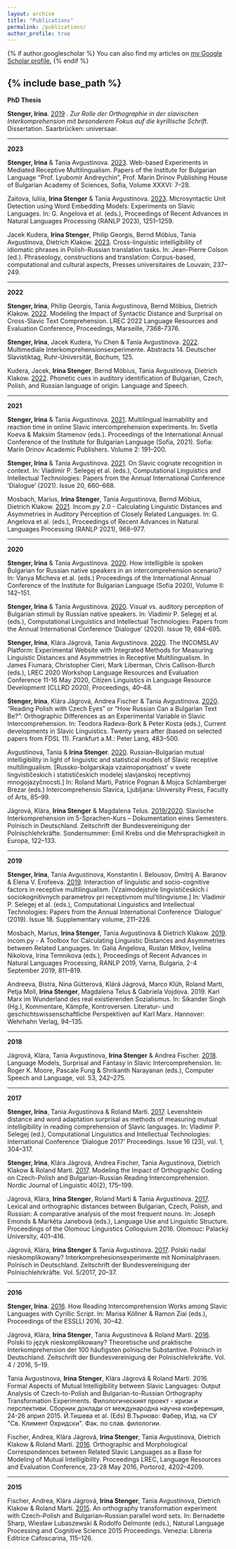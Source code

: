 ```yaml
---
layout: archive
title: "Publications"
permalink: /publications/
author_profile: true
---
```


{% if author.googlescholar %}
  You can also find my articles on <u><a href="{{author.googlescholar}}">my Google Scholar profile</a>.</u>
{% endif %}

{% include base_path %}
---
**PhD Thesis**

**Stenger, Irina**. [2019](https://publikationen.sulb.uni-saarland.de/bitstream/20.500.11880/30914/1/ZurRollederOrthographieinderslavischenInterkomprehension.pdf) . *Zur Rolle der Orthographie in der slavischen Interkomprehension mit besonderem Fokus auf die kyrillische Schrift*. Dissertation. Saarbrücken: universaar.

---
**2023**

**Stenger, Irina** & Tania Avgustinova. [2023](https://ibl.bas.bg/izvestiya/wp-content/uploads/2023/10/01_AvgustinovaStenger_2023_IIBE-XXXVI_7-28.pdf). Web-based Experiments in Mediated Receptive Multilingualism. Papers of the Institute for Bulgarian Language “Prof. Lyubomir Andreychin”, Prof. Marin Drinov Publishing House of Bulgarian Academy of Sciences, Sofia, Volume XXXVI: 7–28.

Zaitova, Iuliia, **Irina Stenger** & Tania Avgustinova. [2023](https://aclanthology.org/2023.ranlp-1.134.pdf). Microsyntactic Unit Detection using Word Embedding Models: Experiments on Slavic Languages. In: G. Angelova et al. (eds.), Proceedings of Recent Advances in Natural Languages Processing (RANLP 2023), 1251–1259.

Jacek Kudera, **Irina Stenger**, Philip Georgis, Bernd Möbius, Tania Avgustinova, Dietrich Klakow. [2023](https://pul.uclouvain.be/html/WYSIWYGfiles/files/103178-PUL-Deprez-Phrasology-C1-INT-C4.pdf). Cross-linguistic intelligibility of idiomatic phrases in Polish-Russian translation tasks. In: Jean-Pierre Colson (ed.). Phraseology, constructions and translation: Corpus-based, computational and cultural aspects, Presses universitaires de Louvain, 237–249.

---

**2022**

**Stenger, Irina**, Philip Georgis, Tania Avgustinova, Bernd Möbius, Dietrich Klakow. [2022](www.lrec-conf.org/proceedings/lrec2022/pdf/2022.lrec-1.802.pdf). Modeling the Impact of Syntactic Distance and Surprisal on Cross-Slavic Text Comprehension. LREC 2022 Language Resources and Evaluation Conference, Proceedings, Marseille, 7368–7376. 

**Stenger, Irina**, Jacek Kudera, Yu Chen & Tania Avgustinova. [2022](https://slavtag2022.blogs.ruhr-uni-bochum.de/wp-content/uploads/2022/09/Abstractband_2.pdf). Multimediale Interkomprehensionsexperimente. Abstracts 14. Deutscher Slavistiktag, Ruhr-Universität, Bochum, 125.

Kudera, Jacek, **Irina Stenger**, Bernd Möbius, Tania Avgustinova, Dietrich Klakow. [2022](https://journals.sagepub.com/eprint/JJIKHP9RPEYZM2EQKFWZ/full). Phonetic cues in auditory identification of Bulgarian, Czech, Polish, and Russian language of origin. Language and Speech.

---

**2021**

**Stenger, Irina** & Tania Avgustinova. [2021](https://ibl.bas.bg/wp-content/uploads/2021/06/Sbornik_s_dokladi_CONFIBL2021_tom_2_FINAL.pdf). Multilingual learnability and reaction time in online Slavic intercomprehension experiments. In: Svetla Koeva & Maksim Stamenov (eds.). Proceedings of the International Annual Conference of the Institute for Bulgarian Language (Sofia, 2021). Sofia: Marin Drinov Academic Publishers. Volume 2: 191–200. 

**Stenger, Irina** & Tania Avgustinova. [2021](https://www.dialog-21.ru/media/5547/stengeriplusavgustinovat027.pdf). On Slavic cognate recognition in context. In: Vladimir P. Selegej et al. (eds.), Computational Linguistics and Intellectual Technologies: Papers from the Annual International Conference ‘Dialogue’ (2021). Issue 20, 660–668. 

Mosbach, Marius, **Irina Stenger**, Tania Avgustinova, Bernd Möbius, Dietrich Klakow. [2021](https://aclanthology.org/2021.ranlp-1.110.pdf). Incom.py 2.0 - Calculating Linguistic Distances and Asymmetries in Auditory Perception of Closely Related Languages. In: G. Angelova et al. (eds.), Proceedings of Recent Advances in Natural Languages Processing (RANLP 2021), 968–977. 

---

**2020**

**Stenger, Irina** & Tania Avgustinova. [2020](https://ibl.bas.bg/wp-content/uploads/2020/07/PROCEEDINGS_IBLCONF2020_vol2.pdf). How intelligible is spoken Bulgarian for Russian native speakers in an intercomprehension scenario? In: Vanya Micheva et al. (eds.) Proceedings of the International Annual Conference of the Institute for Bulgarian Language (Sofia 2020), Volume II: 142–151. 

**Stenger, Irina** & Tania Avgustinova. [2020](https://www.dialog-21.ru/media/5119/stengeriplusavgustinovat-045.pdf). Visual vs. auditory perception of Bulgarian stimuli by Russian native speakers. In: Vladimir P. Selegej et al. (eds.), Computational Linguistics and Intellectual Technologies: Papers from the Annual International Conference ‘Dialogue’ (2020). Issue 19, 684–695. 

**Stenger, Irina**, Klára Jágrová, Tania Avgustinova. [2020](https://aclanthology.org/2020.cllrd-1.6.pdf). The INCOMSLAV Platform: Experimental Website with Integrated Methods for Measuring Linguistic Distances and Asymmetries in Receptive Multilingualism. In James Fiumara, Christopher Cieri, Mark Liberman, Chris Callison-Burch (eds.), LREC 2020 Workshop Language Resources and Evaluation Conference 11-16 May 2020, Citizen Linguistics in Language Resource Development (CLLRD 2020), Proceedings, 40–48. 

**Stenger, Irina**, Klára Jágrová, Andrea Fischer & Tania Avgustinova. [2020](https://www.peterlang.com/document/1050631). “Reading Polish with Czech Eyes” or “How Russian Can a Bulgarian Text Be?”: Orthographic Differences as an Experimental Variable in Slavic Intercomprehension. In: Teodora Radeva-Bork & Peter Kosta (eds.), Current developments in Slavic Linguistics. Twenty years after (based on selected papers from FDSL 11). Frankfurt a.M.: Peter Lang, 483–500.

Avgustinova, Tania & **Irina Stenger**. [2020](https://ebooks.uni-lj.si/zalozbaul/catalog/view/226/326/5284-1). Russian–Bulgarian mutual intelligibility in light of linguistic and statistical models of Slavic receptive multilingualism. [Russko-bolgarskaja vzaimoponjatnost’ v svete lingvističeskich i statističeskich modelej slavjanskoj receptivnoj mnogojazyčnocsti.] In: Roland Marti, Patrice Pognan & Mojca Schlamberger Brezar (eds.) Intercomprehensio Slavica, Ljubljana: University Press, Faculty of Arts, 85–99.

Jágrová, Klára, **Irina Stenger** & Magdalena Telus. [2019/2020](polnischunterricht.de/wp-content/uploads/2020/01/popr_www_specjalna_2019.indd_.pdf). Slavische Interkomprehension im 5-Sprachen-Kurs – Dokumentation eines Semesters. Polnisch in Deutschland. Zeitschrift der Bundesvereinigung der Polnischlehrkräfte. Sondernummer: Emil Krebs und die Mehrsprachigkeit in Europa, 122–133.

---

**2019**

**Stenger, Irina**, Tania Avgustinova, Konstantin I. Belousov, Dmitrij A. Baranov & Elena V. Erofeeva. [2019](https://www.dialog-21.ru/media/5196/_-dialog2019volplus.pdf). Interaction of linguistic and socio-cognitive factors in receptive multilingualism. [Vzaimodejstvie lingvističeskich i sociokognitivnych parametrov pri receptivnom mul’tilingvisme.] In: Vladimir P. Selegej et al. (eds.), Computational Linguistics and Intellectual Technologies: Papers from the Annual International Conference ‘Dialogue’ (2019). Issue 18. Supplementary volume, 211–226.

Mosbach, Marius, **Irina Stenger**, Tania Avgustinova & Dietrich Klakow. [2019](https://aclanthology.org/R19-1094.pdf). incom.py - A Toolbox for Calculating Linguistic Distances and Asymmetries between Related Languages. In: Galia Angelova, Ruslan Mitkov, Ivelina Nikolova, Irina Temnikova (eds.), Proceedings of Recent Advances in Natural Languages Processing, RANLP 2019, Varna, Bulgaria, 2-4 September 2019, 811–819.

Andreeva, Bistra, Nina Gütterová, Klárá Jágrová, Marco Klüh, Roland Marti, Petja Moll, **Irina Stenger**, Magdalena Telus & Gabriela Vojdova. 2019. Karl Marx im Wunderland des real existierenden Sozialismus. In: Sikander Singh (Hg.), Kommentare, Kämpfe, Kontroversen. Literatur- und geschichtswissenschaftliche Perspektiven auf Karl Marx. Hannover: Wehrhahn Verlag, 94–135.

---

**2018**

Jágrová, Klára, Tania Avgustinova, **Irina Stenger** & Andrea Fischer. [2018](https://www.sciencedirect.com/science/article/pii/S0885230817300451). Language Models, Surprisal and Fantasy in Slavic Intercomprehension. In: Roger K. Moore, Pascale Fung & Shrikanth Narayanan (eds.), Computer Speech and Language, vol. 53, 242–275.

---

**2017**

**Stenger, Irina**, Tania Avgustinova & Roland Marti. [2017](www.dialog-21.ru/media/3982/dialogue2017_v1.pdf). Levenshtein distance and word adaptation surprisal as methods of measuring mutual intelligibility in reading comprehension of Slavic languages. In: Vladimir P. Selegej (ed.), Computational Linguistics and Intellectual Technologies: International Conference ‘Dialogue 2017’ Proceedings. Issue 16 (23), vol. 1, 304–317. 

**Stenger, Irina**, Klára Jágrová, Andrea Fischer, Tania Avgustinova, Dietrich Klakow & Roland Marti. [2017](https://www.cambridge.org/core/journals/nordic-journal-of-linguistics/article/abs/modeling-the-impact-of-orthographic-coding-on-czechpolish-and-bulgarianrussian-reading-intercomprehension/363BEB5C556DFBDAC7FEED0AE06B06AA). Modeling the Impact of Orthographic Coding on Czech-Polish and Bulgarian-Russian Reading Intercomprehension. Nordic Journal of Linguistic 40(2), 175–199.

Jágrová, Klára, **Irina Stenger**, Roland Marti & Tania Avgustinova. [2017](olinco.upol.cz/wp-content/uploads/2017/06/olinco-2016-proceedings.pdf). Lexical and orthographic distances between Bulgarian, Czech, Polish, and Russian: A comparative analysis of the most frequent nouns. In: Joseph Emonds & Markéta Janebová (eds.), Language Use and Linguistic Structure. Proceedings of the Olomouc Linguistics Colloquium 2016. Olomouc: Palacký University, 401–416.

Jágrová, Klára, **Irina Stenger** & Tania Avgustinova. [2017](polnischunterricht.de/wp-content/uploads/2018/02/www_gazeta_2017.pdf). Polski nadal nieskomplikowany? Interkomprehesionsexperimente mit Nominalphrasen. Polnisch in Deutschland. Zeitschrift der Bundesvereinigung der Polnischlehrkräfte. Vol. 5/2017, 20–37.

---

**2016**

**Stenger, Irina**. [2016](https://esslli2016.unibz.it/wp-content/uploads/2016/09/esslli-stus-2016-proceedings.pdf). How Reading Intercomprehension Works among Slavic Languages with Cyrillic Script. In: Marisa Köllner & Ramon Ziai (eds.), Proceedings of the ESSLLI 2016, 30–42.

Jágrová, Klára, **Irina Stenger**, Tania Avgustinova & Roland Marti. [2016](polnischunterricht.de/wp-content/uploads/2017/03/2016_4.pdf). Polski to język nieskomplikowany? Theoretische und praktische Interkomprehension der 100 häufigsten polnische Substantive. Polnisch in Deutschland. Zeitschrift der Bundesvereinigung der Polnischlehrkräfte. Vol. 4 / 2016, 5–19. 

Tania Avgustinova, **Irina Stenger**, Klára Jágrová & Roland Marti. 2016. Formal Aspects of Mutual Intelligibility between Slavic Languages: Output Analysis of Czech-to-Polish and Bulgarian-to-Russian Orthography Transformation Experiments. Филологическият проект - кризи и перспективи. Сборник доклади от международна научна конференция, 24-26 април 2015. Й.Тишева et al. (Eds) В.Търново: Фабер, Изд. на СУ "Св. Климент Охридски". Фак. по слав. филологии.

Fischer, Andrea, Klára Jágrová, **Irina Stenger**, Tania Avgustinova, Dietrich Klakow & Roland Marti. [2016](https://aclanthology.org/L16-1665.pdf). Orthographic and Morphological Correspondences between Related Slavic Languages as a Base for Modeling of Mutual Intelligibility. Proceedings LREC, Language Resources and Evaluation Conference, 23-28 May 2016, Portorož, 4202–4209.

---

**2015**

Fischer, Andrea, Klára Jágrová, **Irina Stenger**, Tania Avgustinova, Dietrich Klakow & Roland Marti. [2015](nlpcs2015.epi.uj.edu.pl/files/nlpcs2015.pdf). An orthography transformation experiment with Czech–Polish and Bulgarian–Russian parallel word sets. In: Bernadette Sharp, Wiesław Lubaszewski & Rodolfo Delmonte (eds.), Natural Language Processing and Cognitive Science 2015 Proceedings. Venezia: Libreria Editrice Cafoscarina, 115–126.